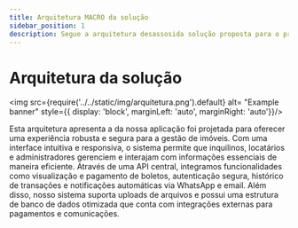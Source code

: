 ```yaml
---
title: Arquitetura MACRO da solução
sidebar_position: 1
description: Segue a arquitetura desassosida solução proposta para o projeto.
---
```


# Arquitetura da solução

<img src={require('../../static/img/arquitetura.png').default} alt= "Example banner" style={{ display: 'block', marginLeft: 'auto', marginRight: 'auto'}}/>

Esta arquitetura apresenta a  da nossa aplicação foi projetada para oferecer uma experiência robusta e segura para a gestão de imóveis. Com uma interface intuitiva e responsiva, o sistema permite que inquilinos, locatários e administradores gerenciem e interajam com informações essenciais de maneira eficiente. Através de uma API central, integramos funcionalidades como visualização e pagamento de boletos, autenticação segura, histórico de transações e notificações automáticas via WhatsApp e email. Além disso, nosso sistema suporta uploads de arquivos e possui uma estrutura de banco de dados otimizada que conta com integrações externas para pagamentos e comunicações.